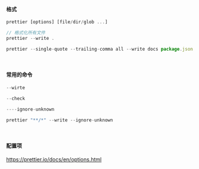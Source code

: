 #### 格式

~~~js
prettier [options] [file/dir/glob ...]
~~~

~~~js
// 格式化所有文件
prettier --write .
~~~

~~~js
prettier --single-quote --trailing-comma all --write docs package.json "{app,__{tests,mocks}__}/**/*.js"
~~~

<br/>

#### 常用的命令

~~~js
--wirte 

--check

----ignore-unknown

prettier "**/*" --write --ignore-unknown
~~~

<br/>

#### 配置项

https://prettier.io/docs/en/options.html



